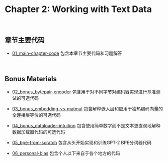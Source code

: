 # Chapter 2: Working with Text Data

&nbsp;
## 章节主要代码

- [01_main-chapter-code](01_main-chapter-code) 包含本章节主要代码和习题解答

&nbsp;
## Bonus Materials

- [02_bonus_bytepair-encoder](02_bonus_bytepair-encoder) 包含用于对不同字节对编码器实现进行基准测试的可选代码

- [03_bonus_embedding-vs-matmul](03_bonus_embedding-vs-matmul) 包含解释嵌入层和应用于独热编码向量的全连接层等价的可选代码

- [04_bonus_dataloader-intuition](04_bonus_dataloader-intuition) 包含使用简单数字而不是文本更直观地解释数据加载器代码的可选代码

- [05_bpe-from-scratch](05_bpe-from-scratch) 包含从头开始实现和训练GPT-2 BPE分词器代码

- [06_personal-bias](06_personal-bias) 包含个人以下来自于各个地方的代码